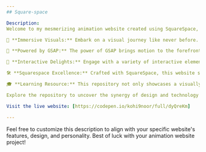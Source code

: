```yaml
---
## Square-space

Description:
Welcome to my mesmerizing animation website created using SquareSpace, GSAP (GreenSock Animation Platform), and a blend of HTML, CSS, and JavaScript! Dive into a world of dynamic visuals and interactive experiences that come to life with every click and scroll.

🎨 **Immersive Visuals:** Embark on a visual journey like never before. Watch in awe as intricate animations seamlessly blend with stunning design elements, creating an immersive experience that captivates your senses.

🚀 **Powered by GSAP:** The power of GSAP brings motion to the forefront, enabling fluid and breathtaking animations that add a touch of magic to every element on the page. From subtle transitions to eye-catching effects, GSAP takes your browsing experience to the next level.

🎉 **Interactive Delights:** Engage with a variety of interactive elements that respond to your actions. Scroll-triggered animations, click-based surprises, and hover effects await your exploration, making your visit an engaging and enjoyable adventure.

🛠️ **Squarespace Excellence:** Crafted with SquareSpace, this website stands on a foundation of simplicity and functionality. Seamlessly responsive, it ensures a consistent and enjoyable experience across all devices, from desktop to mobile.

🎓 **Learning Resource:** This repository not only showcases a visually stunning website but also serves as a learning resource for those interested in harnessing the power of GSAP for web animations. Delve into the code to uncover the secrets behind these enchanting effects.

Explore the repository to uncover the synergy of design and technology that fuels this animation wonderland. Witness firsthand the art of bringing static web elements to life, and let your creativity run wild with inspiration from this unique creation.

Visit the live website: [https://codepen.io/kohi9noor/full/dyQreKm]

---
```

Feel free to customize this description to align with your specific website's features, design, and personality. Best of luck with your animation website project!
